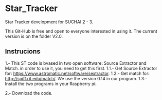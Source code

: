 # Star_Tracker
Star Tracker development for SUCHAI 2 - 3.

This Git-Hub is free and open to everyone interested in using it.
The current version is on the folder V2.0.

## Instrucions

1.- This ST code is bvased in two open software: Source Extractor and Match. in order to use it, you need to get this first.
1.1.- Get Source Extractor for: https://www.astromatic.net/software/sextractor.
1.2.- Get match for: http://spiff.rit.edu/match/. We use the version 0.14 in our program.
1.3.- Install the two programs in your Raspberry pi.

2.- Download the code.
